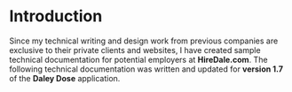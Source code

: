 # Introduction
Since my technical writing and design work from previous companies are exclusive to their private clients and websites, I have created sample technical documentation for potential employers at **HireDale.com**.
The following technical documentation was written and updated for **version 1.7** of the **Daley Dose** application.

